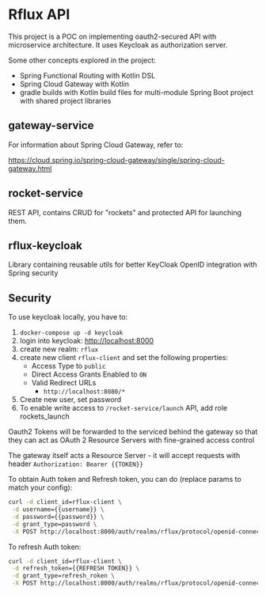 # Rflux API

This project is a POC on implementing oauth2-secured API with microservice architecture.
It uses Keycloak as authorization server.

Some other concepts explored in the project:

* Spring Functional Routing with Kotlin DSL
* Spring Cloud Gateway with Kotlin
* gradle builds with Kotlin build files for multi-module Spring Boot project with shared project libraries

## gateway-service

For information about Spring Cloud Gateway, refer to:

https://cloud.spring.io/spring-cloud-gateway/single/spring-cloud-gateway.html

## rocket-service

REST API, contains CRUD for "rockets" and protected API for launching them.

## rflux-keycloak

Library containing reusable utils for better KeyCloak OpenID integration with Spring security

## Security

To use keycloak locally, you have to:

1. `docker-compose up -d keycloak` 
1. login into keycloak: [http://localhost:8000](http://localhost:8000)
1. create new realm: `rflux`
1. create new client `rflux-client` and set the following properties:
   * Access Type to `public`
   * Direct Access Grants Enabled to `ON`
   * Valid Redirect URLs 
      * `http://localhost:8080/*`
1. Create new user, set password
1. To enable write access to `/rocket-service/launch` API, add role rockets_launch

Oauth2 Tokens will be forwarded to the serviced behind the gateway so that they can act as OAuth 2 Resource Servers with fine-grained access control

The gateway itself acts a Resource Server - it will accept requests with header `Authorization: Bearer {{TOKEN}}`

To obtain Auth token and Refresh token, you can do (replace params to match your config):

```bash
curl -d client_id=rflux-client \
 -d username={{username}} \
 -d password={{password}} \
 -d grant_type=password \
 -X POST http://localhost:8000/auth/realms/rflux/protocol/openid-connect/token
```

To refresh Auth token:

```bash
curl -d client_id=rflux-client \
 -d refresh_token={{REFRESH TOKEN}} \
 -d grant_type=refresh_roken \
 -X POST http://localhost:8000/auth/realms/rflux/protocol/openid-connect/token
```
